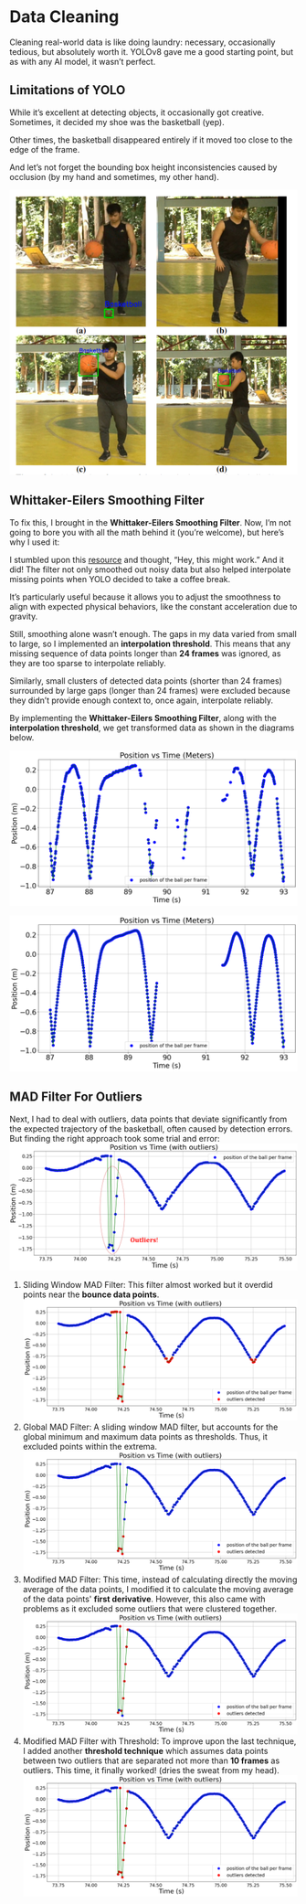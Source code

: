 # Data Cleaning
Cleaning real-world data is like doing laundry: necessary, occasionally tedious, but absolutely worth it. YOLOv8 gave me a good starting point, but as with any AI model, it wasn’t perfect. 


## Limitations of YOLO

While it’s excellent at detecting objects, it occasionally got creative. Sometimes, it decided my shoe was the basketball (yep). 

Other times, the basketball disappeared entirely if it moved too close to the edge of the frame. 

And let’s not forget the bounding box height inconsistencies caused by occlusion (by my hand and sometimes, my other hand). 

![Alt text for the image](images/limit.png)

## Whittaker-Eilers Smoothing Filter
To fix this, I brought in the **Whittaker-Eilers Smoothing Filter**. Now, I’m not going to bore you with all the math behind it (you’re welcome), but here’s why I used it: 

I stumbled upon this [resource](https://towardsdatascience.com/the-perfect-way-to-smooth-your-noisy-data-4f3fe6b44440) and thought, “Hey, this might work.” And it did! The filter not only smoothed out noisy data but also helped interpolate missing points when YOLO decided to take a coffee break.

It’s particularly useful because it allows you to adjust the smoothness to align with expected physical behaviors, like the constant acceleration due to gravity.

Still, smoothing alone wasn’t enough. The gaps in my data varied from small to large, so I implemented an **interpolation threshold**. This means that any missing sequence of data points longer than **24 frames** was ignored, as they are too sparse to interpolate reliably. 

Similarly, small clusters of detected data points (shorter than 24 frames) surrounded by large gaps (longer than 24 frames) were excluded because they didn’t provide enough context to, once again, interpolate reliably. 

By implementing the **Whittaker-Eilers Smoothing Filter**, along with the **interpolation threshold**, we get transformed data as shown in the diagrams below.

![Alt text for the image](images/3.2.png)

![Alt text for the image](images/3.3.png)

## MAD Filter For Outliers
Next, I had to deal with outliers, data points that deviate significantly from the expected trajectory of the basketball, often caused by detection errors. But finding the right approach took some trial and error:
![Alt text for the image](images/outliers.png)
1. Sliding Window MAD Filter: This filter almost worked but it overdid points near the **bounce data points**.
![Alt text for the image](images/3.6_a.png)
2. Global MAD Filter: A sliding window MAD filter, but accounts for the global minimum and maximum data points as thresholds. Thus, it excluded points within the extrema.
![Alt text for the image](images/3.7a.png)
3. Modified MAD Filter: This time, instead of calculating directly the moving average of the data points, I modified it to calculate the moving average of the data points' **first derivative**. However, this also came with problems as it excluded some outliers that were clustered together.
![Alt text for the image](images/3.8a.png)
4. Modified MAD Filter with Threshold: To improve upon the last technique, I added another **threshold technique** which assumes data points between two outliers that are separated not more than **10 frames** as outliers. This time, it finally worked! (dries the sweat from my head).
![Alt text for the image](images/3.9a.png)   

   
   
   
